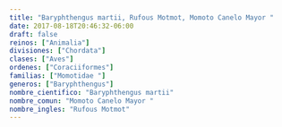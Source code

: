 ```yaml
---
title: "Baryphthengus martii, Rufous Motmot, Momoto Canelo Mayor "
date: 2017-08-18T20:46:32-06:00
draft: false
reinos: ["Animalia"]
divisiones: ["Chordata"]
clases: ["Aves"]
ordenes: ["Coraciiformes"]
familias: ["Momotidae "]
generos: ["Baryphthengus"]
nombre_cientifico: "Baryphthengus martii"
nombre_comun: "Momoto Canelo Mayor "
nombre_ingles: "Rufous Motmot"
---
```

